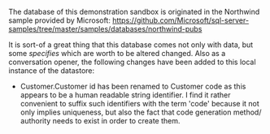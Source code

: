﻿The database of this demonstration sandbox is originated in the Northwind sample provided by Microsoft:
https://github.com/Microsoft/sql-server-samples/tree/master/samples/databases/northwind-pubs

It is sort-of a great thing that this database comes not only with data, but some _specifies_ which are worth to be altered changed. Also as a conversation opener, the following changes have been added to this local instance of the datastore:

- Customer.Customer id has been renamed to Customer code as this appears to be a human readable string identifier. I find it rather convenient to suffix such identifiers with the term 'code' because it not only implies uniqueness, but also the fact that code generation method/ authority needs to exist in order to create them.


